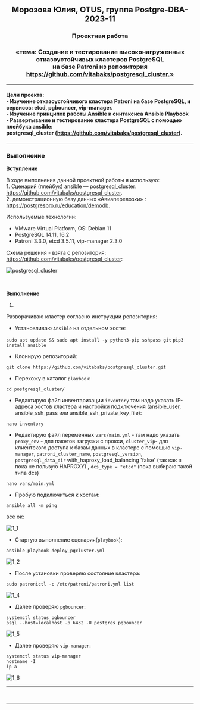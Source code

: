 **<div align="center"><h2>Морозова Юлия, OTUS, группа Postgre-DBA-2023-11</h2></div>**

**<div align=center><h3>Проектная работа</h3></div>**
**<div align=center><h3>«тема: Cоздание и тестирование высоконагруженных отказоустойчивых кластеров PostgreSQL 
</br>на базе Patroni из репозитория https://github.com/vitabaks/postgresql_cluster.»</h3></div>**

***

**<h4>Цели проекта:
<br>  - Изучение отказоустойчивого кластера Patroni на базе PostgreSQL, и сервисов: etcd, pgbouncer, vip-manager.
</br> - Изучение принципов работы Ansible и синтаксиса Ansible Playbook
</br> - Развертывание и тестирование кластера PostgreSQL с помощью плейбука ansible: 
</br>postgresql_cluster (https://github.com/vitabaks/postgresql_cluster).</h4>**


***


**<h3>Выполнение</h3>**

**Вступление**

В ходе выполнения данной проектной работы я использую: 
</br>  1. Сценарий (плейбук) ansible — postgresql_cluster: https://github.com/vitabaks/postgresql_cluster. 
</br>  2. демонстрационную базу данных «Авиаперевозки» : https://postgrespro.ru/education/demodb.

Используемые технологии:
- VMware Virtual Platform, OS: Debian 11
- PostgreSQL 14.11, 16.2
- Patroni 3.3.0, etcd 3.5.11, vip-manager 2.3.0

Схема решения - взята с репозитория: https://github.com/vitabaks/postgresql_cluster:

![postgresql_cluster](https://github.com/Y-M-Morozova/Postgre-DBA-2023-11_OTUS_Morozova_Yulia/assets/153178571/ba6b3b32-b5c9-491b-99b7-47063a5a31a4)

<br/>  

**Выполнение**

1.

Разворачиваю кластер согласно инструкции репозитория:

- Установливаю ``Ansible`` на отдельном хосте:

``sudo apt update && sudo apt install -y python3-pip sshpass git``
``pip3 install ansible``

- Клонирую репозиторий:
  
``git clone https://github.com/vitabaks/postgresql_cluster.git``

- Перехожу в каталог ``playbook``:

``cd postgresql_cluster/``

- Редактирую файл инвентаризации ``inventory`` там надо указать IP-адреса хостов кластера и настройки подключения (ansible_user, ansible_ssh_pass или ansible_ssh_private_key_file):
  
``nano inventory``

- Редактирую файл переменных ``vars/main.yml`` - там надо указать ``proxy_env`` - для пакетов загрузки с прокси, ``cluster_vip``-  для клиентского доступа к базам данных в кластере с помощью ``vip-manager``, 
``patroni_cluster_name``, ``postgresql_version``, ``postgresql_data_dir`` with_haproxy_load_balancing 'false' (так как я пока не пользую HAPROXY) , ``dcs_type = "etcd"`` (пока выбираю такой типа dcs) 

``nano vars/main.yml``

- Пробую подключиться к хостам:
  
``ansible all -m ping``

все ок:

![1_1](https://github.com/Y-M-Morozova/Postgre-DBA-2023-11_OTUS_Morozova_Yulia/assets/153178571/b3158a80-c274-49be-9946-debd95da4a84)

- Стартую выполнение сценария(``playbook``):
  
``ansible-playbook deploy_pgcluster.yml``

![1_2](https://github.com/Y-M-Morozova/Postgre-DBA-2023-11_OTUS_Morozova_Yulia/assets/153178571/8a52593c-e58e-4108-87b5-0d58e1cf2493)

- После установки проверяю состояние кластера:

 `` sudo patronictl -c /etc/patroni/patroni.yml list `` 

![1_4](https://github.com/Y-M-Morozova/Postgre-DBA-2023-11_OTUS_Morozova_Yulia/assets/153178571/6e07daee-7121-4191-836a-5ceff4ff2df8)

- Далее проверяю ``pgbouncer``:

``systemctl status pgbouncer``
</br>``psql --host=localhost -p 6432 -U postgres pgbouncer``  

![1_5](https://github.com/Y-M-Morozova/Postgre-DBA-2023-11_OTUS_Morozova_Yulia/assets/153178571/285e0045-390b-47af-85f4-48c3508b6f39)

- Далее проверяю ``vip-manager``:

``systemctl status vip-manager``
</br>``hostname -I``
</br>``ip a``

![1_6](https://github.com/Y-M-Morozova/Postgre-DBA-2023-11_OTUS_Morozova_Yulia/assets/153178571/cb613d1f-4460-4c7e-98aa-15d7e0192d0c)

  
  
***

<br/>

***




